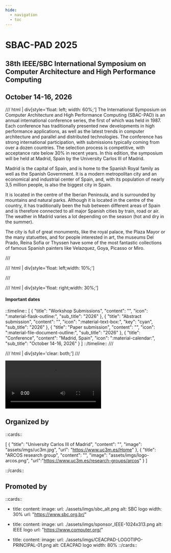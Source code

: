 ```yaml
---
hide:
  - navigation
  - toc
---
```


# SBAC-PAD 2025

<h2> 38th IEEE/SBC International Symposium on Computer Architecture and High Performance Computing </h2>

<h2> October 14-16, 2026 </h2>

/// html | div[style='float: left; width: 60%;']
The International Symposium on Computer Architecture and High Performance Computing (SBAC-PAD) is an annual international conference series, the first of which was held in 1987. Each conference has traditionally presented new developments in high performance applications, as well as the latest trends in computer architecture and parallel and distributed technologies. The conference has strong international participation, with submissions typically coming from over a dozen countries. The selection process is competitive, with acceptance rate below 30% in recent years. In this edition, the symposium will be held at Madrid, Spain by the University Carlos III of Madrid.

Madrid is the capital of Spain, and is home to the Spanish Royal family as well as the Spanish Government. It is a modern metropolitan city and an economical and industrial center of Spain, and, with its population of nearly 3,5 million people, is also the biggest city in Spain.


It is located in the centre of the Iberian Peninsula, and is surrounded by mountains and natural parks. Although it is located in the centre of the country, it has traditionally been the hub between different areas of Spain and is therefore connected to all major Spanish cities by train, road or air. The weather in Madrid varies a lot depending on the season (hot and dry in the summer).

The city is full of great monuments, like the royal palace, the Plaza Mayor or the many statuettes, and for people interested in art, the museums Del Prado, Reina Sofia or Thyssen have some of the most fantastic collections of famous Spanish painters like Velazquez, Goya, Picasso or Miro.

///

/// html | div[style='float: left;width: 10%;']

///

/// html | div[style='float: right;width: 30%;']
#### Important dates
::timeline::
[
    {
        "title": "Workshop Submissions",
        "content": "",
        "icon": ":material-flask-outline:",
        "sub_title": "2026"
    },
    {
        "title": "Abstract submission",
        "content": "",
        "icon": ":material-text-box:",
        "key": "cyan",
        "sub_title": "2026"
    },
    {
        "title": "Paper submission",
        "content": "",
        "icon": ":material-file-document-outline:",
        "sub_title": "2026"
    },
    {
        "title": "Conference",
        "content": "Madrid, Spain",
        "icon": ":material-calendar:",
        "sub_title": "October 14-16, 2026"
    }
]
::/timeline::
///

/// html | div[style='clear: both;']
///



<video controls>
<source src="assets/videos/Madrid.mp4" type="video/mp4">
</video>

## Organized by

::cards::

[
  {
    "title": "University Carlos III of Madrid",
    "content": "",
    "image": "assets/imgs/uc3m.jpg",
    "url": "https://www.uc3m.es/Home"
  },
  {
    "title": "ARCOS research group",
    "content": "",
    "image": "assets/imgs/logo-arcos.png",
    "url":"https://www.uc3m.es/research-groups/arcos"
  }
]

::/cards::

## Promoted by

::cards:: 

- title: 
  content: 
  image:
    url: ./assets/imgs/sbc_alt.png
    alt: SBC logo
    width: 30%
  url: "https://www.sbc.org.br/"


- title: 
  content: 
  image:
    url: ./assets/imgs/sponsor_IEEE-1024x313.png
    alt: IEEE logo
  url: "https://www.computer.org/"

- title: 
  content: 
  image:
    url: ./assets/imgs/CEACPAD-LOGOTIPO-PRINCIPAL-01.png
    alt: CEACPAD logo
    width: 80%
::/cards::

